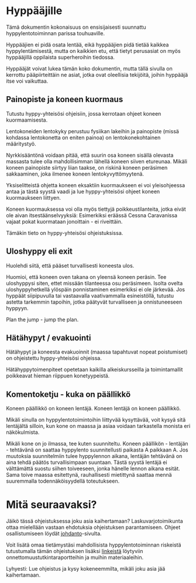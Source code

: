 # Hyppääjille

Tämä dokumentin kokonaisuus on ensisijaisesti suunnattu hyppylentotoiminnan parissa touhuaville.

Hyppääjien ei pidä osata lentää, eikä hyppääjien pidä tietää kaikkea hyppylentämisestä, mutta on kaikkien etu, että tietyt perusasiat on myös hyppääjillä oppilaista superheroihin tiedossa.

Hyppääjät voivat lukea tämän koko dokumentin, mutta tällä sivulla on kerrottu pääpiirteittäin ne asiat, jotka ovat oleellisia tekijöitä, joihin hyppääjä itse voi vaikuttaa.

## Painopiste ja koneen kuormaus

Tutustu hyppy-yhteisösi ohjeisiin, jossa kerrotaan ohjeet koneen kuormaamisesta.

Lentokoneiden lentokyky perustuu fysiikan lakeihin ja painopiste (missä kohdassa lentokonetta on eniten painoa) on lentokonekohtainen määritystyö.

Nyrkkisääntönä voidaan pitää, että suurin osa koneen sisällä olevasta massasta tulee olla mahdollisimman lähellä koneen siiven etureunaa. Mikäli koneen painopiste siirtyy liian taakse, on riskinä koneen peräsimen sakkaaminen, joka ilmenee koneen lentokyvyttömyytenä.

Yksiselitteistä ohjetta koneen eksaktiin kuormaukseen ei voi yleisohjeessa antaa ja tästä syystä vaadi ja lue hyppy-yhteisösi ohjeet koneen kuormaukseen liittyen.

Koneen kuormauksessa voi olla myös tiettyjä poikkeustilanteita, jotka eivät ole aivan itsestäänselvyyksiä:
Esimerkiksi eräässä Cessna Caravanissa vajaat pokat kuormataan jonoittain - ei riveittäin.

Tämäkin tieto on hyppy-yhteisösi ohjeistuksissa.

## Uloshyppy eli exit

Huolehdi siitä, että pääset turvallisesti koneesta ulos.

Huomioi, että koneen oven takana on yleensä koneen peräsin. Tee uloshyppysi siten, ettet missään tilanteessa osu peräsimeen. Isolta ovelta uloshyppyhetkellä ylöspäin ponnistaminen esimerkiksi ei ole järkevää.
Jos hyppäät siipipuvulla tai vastaavalla vaativammalla esineistöllä, tutustu astetta tarkemmin tapoihin, jotka päätyvät turvalliseen ja onnistuneeseen hyppyyn.

Plan the jump - jump the plan.

## Hätähypyt / evakuointi

Hätähypyt ja koneesta evakuoinnit (maassa tapahtuvat nopeat poistumiset) on ohjeistettu hyppy-yhteisösi ohjeissa.

Hätähyppytoimenpiteet opetetaan kaikilla alkeiskursseilla ja toimintamallit poikkeavat hieman riippuen konetyypeistä.

## Komentoketju - kuka on päällikkö

Koneen päällikkö on koneen lentäjä. Koneen lentäjä on koneen päällikkö.

Mikäli sinulla on hyppylentotoimintoihin liittyvää kysyttävää, voit kysyä sitä lentäjältä silloin, kun kone on maassa ja asiaa voidaan tarkastella monista eri näkökulmista.

Mikäli kone on jo ilmassa, tee kuten suunniteltu. Koneen päällikön - lentäjän - tehtävänä on saattaa hyppylento suunnitellusti paikasta A paikkaan A. Jos muutoksia suunnitelmiin tulee hyppylennon aikana, lentäjän tehtävänä on aina tehdä päätös turvallisimpaan suuntaan. Tästä syystä lentäjä ei välttämättä suostu siihen toiveeseen, jonka hänelle lennon aikana esität. Sama toive maassa esitettynä, rauhallisesti mietittynä saattaa mennä suuremmalla todennäköisyydellä toteutukseen.

# Mitä seuraavaksi?

Jäikö tässä ohjeistuksessa joku asia kaihertamaan?
Laskuvarjotoimikunta ottaa mielellään vastaan ehdotuksia ohjeistuksen parantamiseen. Ohjeet osallistumiseen löydät [johdanto](SUMMARY.md)-sivulta.

Voit lisätä omaa tietämystäsi mahdollisista hyppylentotoiminnan riskeistä tutustumalla tämän ohjeistuksen lisäksi [linkeistä](linkit.md) löytyviin onnettomuustutkintaraportteihin ja muihin materiaaleihin.

Lyhyesti: Lue ohjeistus ja kysy kokeneemmilta, mikäli joku asia jää kaihertamaan.




